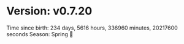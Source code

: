 # Version: v0.7.20
Time since birth: 234 days, 5616 hours, 336960 minutes, 20217600 seconds
Season: Spring 🌸
